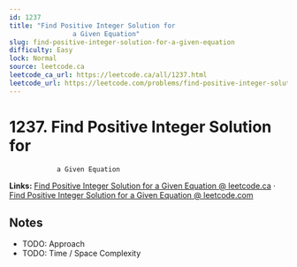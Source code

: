 ```yaml
--- 
id: 1237
title: "Find Positive Integer Solution for
                a Given Equation"
slug: find-positive-integer-solution-for-a-given-equation
difficulty: Easy
lock: Normal
source: leetcode.ca
leetcode_ca_url: https://leetcode.ca/all/1237.html
leetcode_url: https://leetcode.com/problems/find-positive-integer-solution-for-a-given-equation/
---
```


# 1237. Find Positive Integer Solution for
                a Given Equation

**Links:** [Find Positive Integer Solution for
                a Given Equation @ leetcode.ca](https://leetcode.ca/all/1237.html) · [Find Positive Integer Solution for
                a Given Equation @ leetcode.com](https://leetcode.com/problems/find-positive-integer-solution-for-a-given-equation/)

## Notes
- TODO: Approach
- TODO: Time / Space Complexity
